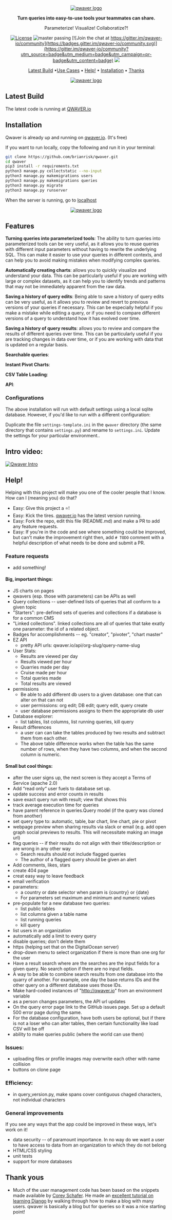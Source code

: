 <div align="center">
  <a href="http://qwaver.io/ref/github">
    <img src="http://qwaver.io/static/queries/images/qwaver-header.jpg" alt="qwaver logo">
  </a>

**Turn queries into easy-to-use tools your teammates can share.**

Parameterize! Visualize! Collaboratize?!

[![License](https://img.shields.io/badge/License-Apache_2.0-blue.svg)](https://opensource.org/licenses/Apache-2.0)
![master passing](https://github.com/brianrisk/qwaver/actions/workflows/unit-test.yml/badge.svg?branch=master)
[![Join the chat at https://gitter.im/qwaver-io/community](https://badges.gitter.im/qwaver-io/community.svg)](https://gitter.im/qwaver-io/community?utm_source=badge&utm_medium=badge&utm_campaign=pr-badge&utm_content=badge)
<a href="https://github.com/brianrisk/qwaver/graphs/contributors">
<img src="https://img.shields.io/github/contributors/brianrisk/qwaver.svg">
</a>

[Latest Build](#latest-build) •[Use Cases](#use-cases) • [Help!](#help) • [Installation](#installation)
• [Thanks](#thank-yous)

<a href="http://qwaver.io/ref/github">
    <img src="http://qwaver.io/static/queries/images/screen-record-2.gif" alt="qwaver logo">
</a>


</div>

## Latest Build

The latest code is running at [QWAVER.io](http://qwaver.io/ref/github)

## Installation

Qwaver is already up and running on [qwaver.io](http://qwaver.io/ref/github).  (It's free)

If you want to run locally, copy the following and run it in your terminal:

```bash
git clone https://github.com/brianrisk/qwaver.git
cd qwaver
pip3 install -r requirements.txt
python3 manage.py collectstatic --no-input
python3 manage.py makemigrations users
python3 manage.py makemigrations queries
python3 manage.py migrate
python3 manage.py runserver
```

When the server is running, go to [localhost](http://localhost:8000)

<div align="center">
<a href="http://qwaver.io/ref/github">
    <img src="http://qwaver.io/static/queries/images/three-screen-shots.jpg" alt="qwaver logo">
</a>
</div>

## Features

**Turning queries into parameterized tools**: The ability to turn queries into parameterized tools can be very useful,
as it allows you to reuse queries with different input parameters without having to rewrite the underlying SQL. This can
make it easier to use your queries in different contexts, and can help you to avoid making mistakes when modifying
complex queries.

**Automatically creating charts**: allows you to quickly visualize and understand your data. This can be particularly
useful if you are working with large or complex datasets, as it can help you to identify trends and patterns that may
not be immediately apparent from the raw data.

**Saving a history of query edits**: Being able to save a history of query edits can be very useful, as it allows you to
review and revert to previous versions of your queries if necessary. This can be especially helpful if you make a
mistake while editing a query, or if you need to compare different versions of a query to understand how it has evolved
over time.

**Saving a history of query results**: allows you to review and compare the results of different queries over time. This
can be particularly useful if you are tracking changes in data over time, or if you are working with data that is
updated on a regular basis.

**Searchable queries**:

**Instant Pivot Charts**:

**CSV Table Loading**:

**API**:

### Configurations

The above installation will run with default settings using a local sqlite database. However, if you'd like to run with
a different configuration:

Duplicate the file `settings-template.ini` in the `qwaver`
directory (the same directory that contains `settings.py`) and rename to
`settings.ini`. Update the settings for your particular environment..

## Intro video:

[![Qwaver Intro](http://img.youtube.com/vi/0jPneT1IkNI/0.jpg)](http://www.youtube.com/watch?v=0jPneT1IkNI "Qwaver Intro")

## Help!

Helping with this project will make you one of the cooler people that I know. How can I (meaning you) do that?

* Easy:  Give this project a ⭐️!
* Easy:  Kick the tires.  [qwaver.io](http://qwaver.io/ref/github) has the latest version running.
* Easy:  Fork the repo, edit this file (README.md) and make a PR to add any feature requests.
* Easy:  If you're in the code and see where something could be improved, but can't make the improvement right then,
  add  `# TODO` comment with a helpful description of what needs to be done and submit a PR.

### Feature requests

* add something!

#### Big, important things:

* JS charts on pages
* qwavers (esp. those with parameters) can be APIs as well
* Query collections -- user-defined lists of queries that all conform to a given topic
* "Starters": pre-defined sets of queries and collections if a database is for a common CMS
* "Linked collections". linked collections are all of queries that take exatly one parameter: the id of a related
  object.
* Badges for accomplishments -- eg. "creator", "pivoter", "chart master"
* EZ API
    * pretty API urls: qwaver.io/api/org-slug/query-name-slug
* User Stats:
    * Results are viewed per day
    * Results viewed per hour
    * Quarries made per day
    * Cruise made per hour
    * Total queries made
    * Total results are viewed
* permissions
    * Be able to add different db users to a given database: one that can alter on that can not
    * user permissions: org edit; DB edit; query edit, query create
    * user database permissions assigns to them the appropriate db user
* Database explorer:
    * list tables, list columns, list running queries, kill query
* Result differences
    * a user can can take the tables produced by two results and subtract them from each other. 
    * The above table difference works when the table has the same number of rows, when they have two columns, and when the second column is numeric.

#### Small but cool things:

* after the user signs up, the next screen is they accept a Terms of Service (apache 2.0)
* Add “read only“ user fuels to database set up.
* update success and error counts in results
* save exact query run with result; view that shows this
* track average execution time for queries
* have parent reference in queries.Query model (if the query was cloned from another)
* set query type to: automatic, table, bar chart, line chart, pie or pivot
* webpage preview when sharing results via slack or email (e.g. add open graph social previews to results. This will
  necessitate making an image url)
* flag queries -- if their results do not align with their title/description or are wrong in any other way
    * Search results should not include flagged queries
    * The author of a flagged query should be given an alert
* Add comments, likes, stars
* create 404 page
* creat easy way to leave feedback
* email verification
* parameters:
    * a country or date selector when param is {country} or {date}
    * For parameters set maximum and minimum and numeric values
* pre-populate for a new database two queries:
    * list public tables
    * list columns given a table name
    * list running queries
    * kill query
* list users in an organization
* automatically add a limit to every query
* disable queries; don't delete them
* https (helping set that on the DigitalOcean server)
* drop-down menu to select organization if there is more than one org for the user
* Have a result search where are the searches are the input fields for a given query. No search option if there are no input fields.
* A way to be able to combine search results from one database into the quarry of another. For example, one day the base returns IDs and the other query on a different database uses those IDs.
* Make hard-coded instances of "http://qwaver.io" from an environment variable
* as a person changes parameters, the API url updates
* On the query error page link to the GitHub issues page. Set up a default 500 error page during the same.
* For the database configuration, have both users be optional, but if there is not a loser who can alter tables, then certain functionality like load CSV will be off
* ability to make queries public (where the world can use them)

### Issues:

* uploading files or profile images may overwrite each other with name collision
* buttons on clone page

### Efficiency:

* in query_version.py, make spans cover contiguous chaged characters, not individual characters

### General improvements

If you see any ways that the app could be improved in these ways, let's work on it!

* data security -- of paramount importance. In no way do we want a user to have access to data from an organization to
  which they do not belong
* HTML/CSS styling
* unit tests
* support for more databases

## Thank yous

* Much of the user management code has been based on the snippets made available
  by [Corey Schafer](https://github.com/CoreyMSchafer/code_snippets). He made
  an [excellent tutorial on learning Django](https://www.youtube.com/playlist?list=PL-osiE80TeTtoQCKZ03TU5fNfx2UY6U4p)
  by walking through how to make a blog with many users. qwaver is basically a blog but for queries so it was a nice
  starting point!  

